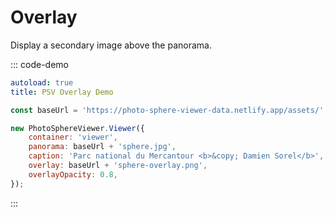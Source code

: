 # Overlay

Display a secondary image above the panorama.

::: code-demo

```yaml
autoload: true
title: PSV Overlay Demo
```

```js
const baseUrl = 'https://photo-sphere-viewer-data.netlify.app/assets/';

new PhotoSphereViewer.Viewer({
    container: 'viewer',
    panorama: baseUrl + 'sphere.jpg',
    caption: 'Parc national du Mercantour <b>&copy; Damien Sorel</b>',
    overlay: baseUrl + 'sphere-overlay.png',
    overlayOpacity: 0.8,
});
```

:::
